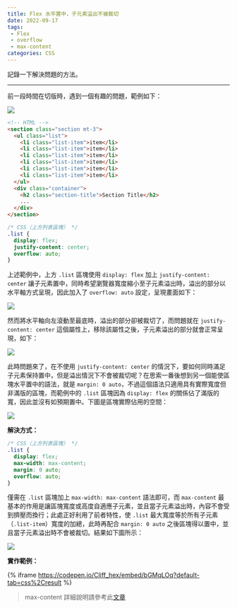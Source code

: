 ```yaml
---
title: Flex 水平置中，子元素溢出不被裁切
date: 2022-09-17
tags:
 - Flex
 - overflow
 - max-content
categories: CSS
---
```


記錄一下解決問題的方法。

<!--more-->

------

前一段時間在切版時，遇到一個有趣的問題，範例如下：

![](https://i.imgur.com/TK9ZZcF.png)

```html
<!-- HTML -->
<section class="section mt-3">  
  <ul class="list">
    <li class="list-item">item</li>
    <li class="list-item">item</li>
    <li class="list-item">item</li>
    <li class="list-item">item</li>
    <li class="list-item">item</li>
    <li class="list-item">item</li>
  </ul>
  <div class="container">
    <h2 class="section-title">Section Title</h2>
    ...
  </div>
</section>
```

```css
/* CSS（上方列表區塊） */
.list {
  display: flex;
  justify-content: center;
  overflow: auto;
}
```

上述範例中，上方 `.list` 區塊使用 `display: flex` 加上 `justify-content: center` 讓子元素置中，同時希望瀏覽器寬度縮小至子元素溢出時，溢出的部分以水平軸方式呈現，因此加入了 `overflow: auto` 設定，呈現畫面如下：

![](https://i.imgur.com/Sn1BMH4.png)

然而將水平軸向左滾動至最底時，溢出的部分卻被裁切了，而問題就在 `justify-content: center` 這個屬性上，移除該屬性之後，子元素溢出的部分就會正常呈現，如下：

![](https://i.imgur.com/6GYarUd.png)

此時問題來了，在不使用 `justify-content: center` 的情況下，要如何同時滿足子元素保持置中，但是溢出情況下不會被裁切呢？在思索一番後想到另一個能使區塊水平置中的語法，就是 `margin: 0 auto`，不過這個語法只適用具有實際寬度但非滿版的區塊，而範例中的 `.list` 區塊因為 `display: flex` 的關係佔了滿版的寬，因此並沒有如預期置中。下圖是區塊實際佔用的空間：

![](https://i.imgur.com/WnJz6ud.png)

**解決方式：**

```css
/* CSS（上方列表區塊） */
.list {
  display: flex;
  max-width: max-content;
  margin: 0 auto;
  overflow: auto;
}
```

僅需在 `.list` 區塊加上 `max-width: max-content` 語法即可，而 `max-content` 最基本的作用是讓區塊寬度或高度自適應子元素，並且當子元素溢出時，內容不會受到擠壓而換行；此處正好利用了前者特性，使 `.list` 最大寬度等於所有子元素（`.list-item`）寬度的加總，此時再配合 `margin: 0 auto` 之後區塊得以置中，並且當子元素溢出時不會被裁切。結果如下圖所示：

![](https://i.imgur.com/MLip3hT.png)

**實作範例：**

{% iframe https://codepen.io/Cliff_hex/embed/bGMqLOq?default-tab=css%2Cresult %}

> max-content 詳細說明請參考此[文章](https://developer.mozilla.org/en-US/docs/Web/CSS/max-content)